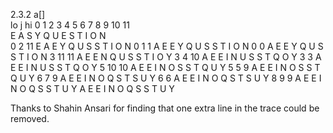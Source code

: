 2.3.2
                             a[]                 
lo  j  hi   0  1  2  3  4  5  6  7  8  9  10  11     
            E  A  S  Y  Q  U  E  S  T  I   O   N    
 0  2  11   E  A  E  Y  Q  U  S  S  T  I   O   N
 0  1   1   A  E  E  Y  Q  U  S  S  T  I   O   N
 0      0   A  E  E  Y  Q  U  S  S  T  I   O   N
 3 11  11   A  E  E  N  Q  U  S  S  T  I   O   Y
 3  4  10   A  E  E  I  N  U  S  S  T  Q   O   Y
 3      3   A  E  E  I  N  U  S  S  T  Q   O   Y
 5 10  10   A  E  E  I  N  O  S  S  T  Q   U   Y
 5  5   9   A  E  E  I  N  O  S  S  T  Q   U   Y
 6  7   9   A  E  E  I  N  O  Q  S  T  S   U   Y
 6      6   A  E  E  I  N  O  Q  S  T  S   U   Y
 8  9   9   A  E  E  I  N  O  Q  S  S  T   U   Y
            A  E  E  I  N  O  Q  S  S  T   U   Y

Thanks to Shahin Ansari for finding that one extra line in the trace could be removed.
